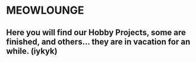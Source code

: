 # MEOWLOUNGE

## Here you will find our Hobby Projects, some are finished, and others... they are in vacation for an while. (iykyk)
